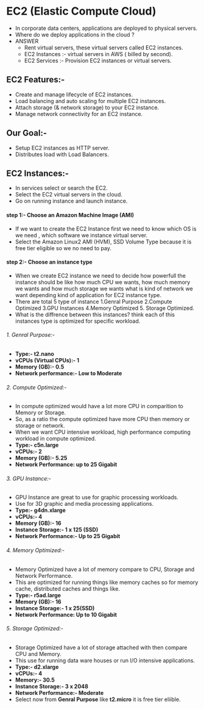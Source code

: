 # EC2 (Elastic Compute Cloud)
- In corporate data centers, applications are deployed to physical servers.
- Where do we deploy applications in the cloud ?
- ANSWER
  - Rent virtual servers, these virtual servers called EC2 instances.
  - EC2 Instances :- virtual servers in AWS ( billed by second).
  - EC2 Services :- Provision EC2 instances or virtual servers.
## EC2 Features:-
- Create and manage lifecycle of EC2 instances.
- Load balancing and auto scaling for multiple EC2 instances.
- Attach storage (& network storage) to your EC2 instance.
- Manage network connectivity for an EC2 instance.
## Our Goal:-
- Setup EC2 instances as HTTP server.
- Distributes load with Load Balancers.
## EC2 Instances:-
- In services select or search the EC2.
- Select the EC2 virtual servers in the cloud.
- Go on running instance and launch instance.
#### step 1:- Choose an Amazon Machine Image (AMI)
  - If we want to create the EC2 Instance first we need to know which OS is we need , which software we instance virtual server.
  - Select the Amazon Linux2 AMI (HVM), SSD Volume Type because it is free tier eligible so we no need to pay.
#### step 2:- Choose an instance type
  - When we create EC2 instance we need to decide how powerfull the instance should be like how much CPU we wants, how much memory we wants and how much storage we wants what is kind of network we want depending kind of application for EC2 instance type. 
  - There are total 5 type of instance 1.Genral Purpose 2.Compute Optimized 3.GPU Instances 4.Memory Optimized 5. Storage Optimized.
  - What is the diffrence between this instances? think each of this instances type is optimized for specific workload.
###### 1. Genral Purpose:- 
  - **Type:- t2.nano**
  - **vCPUs (Virtual CPUs):- 1**
  - **Memory (GB):-  0.5**
  - **Network performance:-  Low to Moderate**
###### 2. Compute Optimized:-
  - In compute optimized would have a lot more CPU in comparition to Memory or Storage.
  - So, as a ratio the compute optimized have more CPU then memory or storage or network.
  - When we want CPU intensive workload, high performance computing workload in compute optimized.
  - **Type:- c5n.large**
  - **vCPUs:- 2**
  - **Memory (GB):- 5.25**
  - **Network Performance: up to 25 Gigabit**
###### 3. GPU Instance:-
  - GPU Instance are great to use for graphic processing workloads.
  - Use for 3D graphic and media processing applications.
  - **Type:- g4dn.xlarge**
  - **vCPUs:- 4**
  - **Memory (GB):- 16**
  - **Instance Storage:- 1 x 125 (SSD)**
  - **Network Performance:- Up to 25 Gigabit**
###### 4. Memory Optimized:-
  - Memory Optimized have a lot of memory compare to CPU, Storage and Network Performance.
  - This are optimized for running things like memory caches so for memory cache, distributed caches and things like.
  - **Type:- r5ad.large**
  - **Memory (GB):- 16**
  - **Instance Storage:- 1 x 25(SSD)**
  - **Network Performance: Up to 10 Gigabit**
###### 5. Storage Optimized:-
  - Storage Optimized have a lot of storage attached with then compare CPU and Memory.
  - This use for running data ware houses or run I/O intensive applications.
  - **Type:- d2.xlarge**
  - **vCPUs:- 4**
  - **Memory:- 30.5**
  - **Instance Storage:- 3 x 2048**
  - **Network Performance:- Moderate**
- Select now from **Genral Purpose** like **t2.micro** it is free tier eliible.
